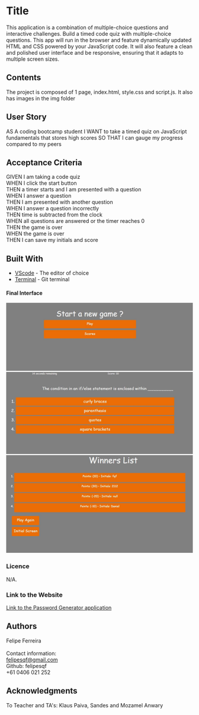 # Title
This application is a combination of multiple-choice questions and interactive challenges. Build a timed code quiz with multiple-choice questions. This app will run in the browser and feature dynamically updated HTML and CSS powered by your JavaScript code. It will also feature a clean and polished user interface and be responsive, ensuring that it adapts to multiple screen sizes.
​
## Contents
The project is composed of 1 page, index.html, style.css and script.js. It also has images in the img folder

## User Story
AS A coding bootcamp student
I WANT to take a timed quiz on JavaScript fundamentals that stores high scores
SO THAT I can gauge my progress compared to my peers
​
## Acceptance Criteria
GIVEN I am taking a code quiz<br>
WHEN I click the start button<br>
THEN a timer starts and I am presented with a question<br>
WHEN I answer a question<br>
THEN I am presented with another question<br>
WHEN I answer a question incorrectly<br>
THEN time is subtracted from the clock<br>
WHEN all questions are answered or the timer reaches 0<br>
THEN the game is over<br>
WHEN the game is over<br>
THEN I can save my initials and score<br>


## Built With
* [VScode](https://code.visualstudio.com/) - The editor of choice
* [Terminal](https://gitforwindows.org/) - Git terminal
​
#### Final Interface
​![screenshot1](https://github.com/felipesqf/Code-Quiz/blob/master/images/index.JPG) 
![screenshot1](https://github.com/felipesqf/Code-Quiz/blob/master/images/game.JPG) 
​![screenshot1](https://github.com/felipesqf/Code-Quiz/blob/master/images/score.JPG) 

### Licence
N/A.
​
### Link to the Website
<a href="https://felipesqf.github.io/Code-Quiz/ /">Link to the Password Generator application</a>

## Authors
Felipe Ferreira  <br><br>
Contact information:<br>
felipesqf@gmail.com<br>
Github: felipesqf<br>
+61 0406 021 252
​​  
## Acknowledgments
To Teacher and TA's:
Klaus Paiva, Sandes and Mozamel Anwary

